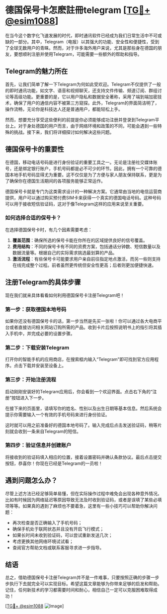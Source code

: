 # 德国保号卡怎麽註冊telegram [[TG💪+ @esim1088](https://t.me/s/esim1088)]

在当今这个数字化飞速发展的时代，即时通讯软件已经成为我们日常生活中不可或缺的一部分。其中，Telegram（电报）以其强大的功能、安全性和便捷性，受到了全球无数用户的青睐。然而，对于许多海外用户来说，尤其是那些身在德国的朋友，要想顺利注册并使用Telegram，可能需要一些额外的帮助和指导。

## Telegram的魅力所在

首先，让我们简单了解一下Telegram为何如此受欢迎。Telegram不仅提供了一般的即时通讯功能，如文字、语音和视频聊天，还支持文件传输、频道订阅、群组讨论等高级功能。更重要的是，它以用户隐私和数据安全著称，采用了端到端加密技术，确保了用户的通信内容不被第三方窥探。此外，Telegram的界面简洁明了，操作流畅，无论你是科技达人还是普通用户，都能轻松上手。

然而，想要充分享受这些便利的前提是你必须能够成功注册并登录到Telegram平台上。对于身处德国的用户而言，由于网络环境和政策的不同，可能会遇到一些特殊的挑战。接下来，我们将详细探讨如何解决这些问题。

## 德国保号卡的重要性

在德国，移动电话号码是进行身份验证的重要工具之一。无论是注册社交媒体账号，还是绑定银行账户，手机号码都是必不可少的环节。因此，拥有一个可靠的德国本地手机号码显得尤为重要。这不仅仅是为了方便与家人朋友保持联系，更是为了确保你在德国生活期间的各项服务能够正常运作。

德国保号卡就是专门为这类需求设计的一种解决方案。它通常由当地的电信运营商提供，用户可以通过购买预付费SIM卡来获得一个真实的德国电话号码。这种号码可以用于接收短信验证码，这对于像Telegram这样的应用来说至关重要。

### 如何选择合适的保号卡？

在选择德国保号卡时，有几个因素需要考虑：

1. **覆盖范围**：确保所选的保号卡能在你所在的区域提供良好的信号覆盖。
2. **费用结构**：不同的保号卡有不同的资费方案，包括通话分钟数、短信数量以及数据流量等。根据自己的实际需求挑选最划算的产品。
3. **激活流程**：有些保号卡可能要求用户亲自前往指定地点激活，而另一些则支持在线完成整个过程。前者虽然更传统但安全性更高；后者则更加便捷快速。

## 注册Telegram的具体步骤

现在我们就来具体看看如何利用德国保号卡注册Telegram吧！

### 第一步：获取德国本地号码

如果你还没有德国保号卡的话，第一步当然是先买一张啦！你可以通过各大电商平台或者直接访问相关网站订购所需的产品。收到卡片后按照说明书上的指引将其插入手机中，并完成必要的设置步骤。

### 第二步：下载安装Telegram

打开你的智能手机的应用商店，在搜索框内输入“Telegram”即可找到官方应用程序。点击下载并安装至设备上。

### 第三步：开始注册流程

启动刚刚安装好的Telegram应用后，你会看到一个欢迎界面。点击右下角的“注册”按钮进入下一步。

在接下来的页面里，请填写你的姓名、性别以及出生日期等基本信息。然后系统会提示你需要输入一个有效的手机号码来进行身份验证。

这时就可以用之前准备好的德国本地号码了。输入完成后点击发送验证码，稍等片刻就会收到一条来自Telegram的短信。

### 第四步：验证信息并创建账户

将接收到的验证码填入相应的位置，接着设置密码并确认条款协议。最后点击提交按钮，恭喜你！你现在已经是Telegram的一员啦！

## 遇到问题怎么办？

尽管上述方法已经足够简单易懂，但在实际操作过程中难免会出现各种意外情况。比如有时候因为网络延迟等原因导致无法及时收到验证码，或者是误填了某些必填项等等。如果真的遇到了麻烦也不要着急，这里有一些小技巧可以帮助你解决问题：

- 再次检查是否正确输入了手机号码；
- 确保手机处于联网状态并且没有开启飞行模式；
- 如果长时间未收到验证码，可以尝试重新发送几次；
- 考虑更换其他网络环境试试看；
- 查阅官方帮助文档或联系客服寻求进一步指导。

## 结语

总之，借助德国保号卡注册Telegram并不是一件难事，只要按照正确的步骤一步步执行下去就完全可以实现目标。希望这篇文章能够为你带来足够的启发和帮助。记住，任何新技术的学习都需要时间和耐心，相信自己一定可以克服困难取得成功！

[[TG💪+ @esim1088](https://t.me/s/esim1088) ![Image](https://i.postimg.cc/4NQfJmqS/Snipaste-2025-05-13-00-14-12.png)]